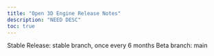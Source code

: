 ```yaml
---
title: "Open 3D Engine Release Notes"
description: "NEED DESC"
toc: true
---
```


Stable Release: stable branch, once every 6 months
Beta branch: main